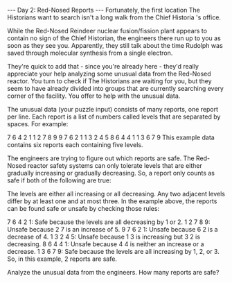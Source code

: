 --- Day 2: Red-Nosed Reports ---
Fortunately, the first location The Historians want to search isn't a long walk from the Chief Historia
's office.

While the Red-Nosed Reindeer nuclear fusion/fission plant appears to contain no sign of the Chief
Historian, the engineers there run up to you as soon as they see you. Apparently, they still talk
about the time Rudolph was saved through molecular synthesis from a single electron.

They're quick to add that - since you're already here - they'd really appreciate your help analyzing
some unusual data from the Red-Nosed reactor. You turn to check if The Historians are waiting for
you, but they seem to have already divided into groups that are currently searching every corner of
the facility. You offer to help with the unusual data.

The unusual data (your puzzle input) consists of many reports, one report per line. Each report
is a list of numbers called levels that are separated by spaces. For example:

7 6 4 2 1
1 2 7 8 9
9 7 6 2 1
1 3 2 4 5
8 6 4 4 1
1 3 6 7 9
This example data contains six reports each containing five levels.

The engineers are trying to figure out which reports are safe. The Red-Nosed reactor safety systems can
only tolerate levels that are either gradually increasing or gradually decreasing. So,
a report only counts as safe if both of the following are true:

The levels are either all increasing or all decreasing.
Any two adjacent levels differ by at least one and at most three.
In the example above, the reports can be found safe or unsafe by checking those rules:

7 6 4 2 1: Safe because the levels are all decreasing by 1 or 2.
1 2 7 8 9: Unsafe because 2 7 is an increase of 5.
9 7 6 2 1: Unsafe because 6 2 is a decrease of 4.
1 3 2 4 5: Unsafe because 1 3 is increasing but 3 2 is decreasing.
8 6 4 4 1: Unsafe because 4 4 is neither an increase or a decrease.
1 3 6 7 9: Safe because the levels are all increasing by 1, 2, or 3.
So, in this example, 2 reports are safe.

Analyze the unusual data from the engineers. How many reports are safe?

